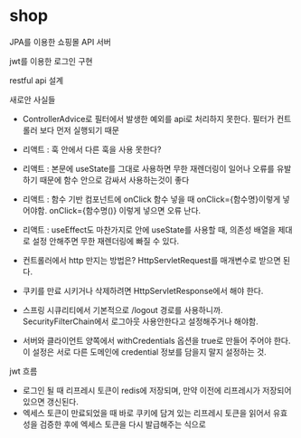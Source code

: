 # shop
JPA를 이용한 쇼핑몰 API 서버

jwt를 이용한 로그인 구현

restful api 설계

새로안 사실들
- ControllerAdvice로 필터에서 발생한 예외를 api로 처리하지 못한다. 필터가 컨트롤러 보다 먼저 실행되기 때문

- 리액트 : 훅 안에서 다른 훅을 사용 못한다?
- 리액트 : 본문에 useState를 그대로 사용하면 무한 재렌더링이 일어나 오류를 유발하기 때문에 함수 안으로 감싸서 사용하는것이 좋다
- 리액트 : 함수 기반 컴포넌트에 onClick 함수 넣을 때 onClick={함수명}이렇게 넣어야함. onClick={함수명()} 이렇게 넣으면 오류 난다.
- 리액트 : useEffect도 마찬가지로 안에 useState를 사용할 때, 의존성 배열을 제대로 설정 안해주면 무한 재렌더링에 빠질 수 있다.


- 컨트롤러에서 http 만지는 방법은? HttpServletRequest를 매개변수로 받으면 된다.
- 쿠키를 만료 시키거나 삭제하려면 HttpServletResponse에서 해야 한다.
- 스프링 시큐리티에서 기본적으로 /logout 경로를 사용하니까. SecurityFilterChain에서 로그아웃 사용안한다고 설정해주거나 해야함.
- 서버와 클라이언트 양쪽에서 withCredentials 옵션을 true로 만들어 주어야 한다. 이 설정은 서로 다른 도메인에 credential 정보를 담을지 말지 설정하는 것.



jwt 흐름
- 로그인 될 때 리프레시 토큰이 redis에 저장되며, 만약 이전에 리프레시가 저장되어 있으면 갱신된다.
- 엑세스 토큰이 만료되었을 때 바로 쿠키에 담겨 있는 리프레시 토큰을 읽어서 유효성을 검증한 후에 엑세스 토큰을 다시 발급해주는 식으로